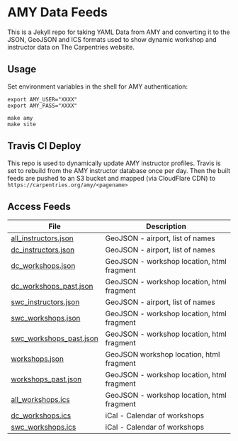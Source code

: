 # AMY Data Feeds

This is a Jekyll repo for taking YAML Data from AMY and converting it to the JSON, GeoJSON and ICS formats used to show dynamic workshop and instructor data on The Carpentries website.

## Usage 

Set environment variables in the shell for AMY authentication:
```
export AMY_USER="XXXX"
export AMY_PASS="XXXX"
```

```
make amy
make site 
```

## Travis CI Deploy

This repo is used to dynamically update AMY instructor profiles. Travis is set to rebuild from the AMY instructor database once per day. Then the built feeds are pushed to an S3 bucket and mapped (via CloudFlare CDN) to `https://carpentries.org/amy/<pagename>`

## Access Feeds
| File        | Description 
|------------|---------------|
| [all_instructors.json](https://carpentries.org/amy/all_instructors.json) | GeoJSON - airport, list of names
| [dc_instructors.json](https://carpentries.org/amy/dc_instructors.json) | GeoJSON - airport, list of names
| [dc_workshops.json](https://carpentries.org/amy/dc_workshops.json) | GeoJSON - workshop location, html fragment
| [dc_workshops_past.json](https://carpentries.org/amy/dc_workshops_past.json) | GeoJSON - workshop location, html fragment
| [swc_instructors.json](https://carpentries.org/amy/swc_instructors.json) | GeoJSON - airport, list of names
| [swc_workshops.json](https://carpentries.org/amy/swc_workshops.json) | GeoJSON - workshop location, html fragment
| [swc_workshops_past.json](https://carpentries.org/amy/swc_workshops_past.json) | GeoJSON - workshop location, html fragment
| [workshops.json](https://carpentries.org/amy/workshops.json) | GeoJSON  workshop location, html fragment
| [workshops_past.json](https://carpentries.org/amy/workshops_past.json) | GeoJSON - workshop location, html fragment
| [all_workshops.ics](https://carpentries.org/amy/all_workshops.ics) | GeoJSON - workshop location, html fragment
| [dc_workshops.ics](https://carpentries.org/amy/dc_workshops.ics) | iCal - Calendar of workshops
| [swc_workshops.ics](https://carpentries.org/amy/swc_workshops.ics) |iCal - Calendar of workshops


